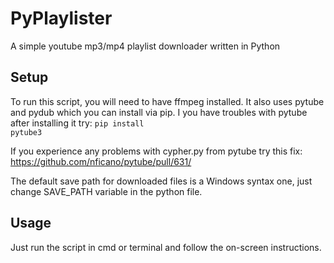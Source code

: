 # PyPlaylister
A simple youtube mp3/mp4 playlist downloader written in Python

## Setup
To run this script, you will need to have ffmpeg installed. It also uses pytube and pydub which you can install via pip. I you have troubles with pytube after installing it try: <code>pip install pytube3</code>

If you experience any problems with cypher.py from pytube try this fix: https://github.com/nficano/pytube/pull/631/

The default save path for downloaded files is a Windows syntax one, just change SAVE_PATH variable in the python file.

## Usage
Just run the script in cmd or terminal and follow the on-screen instructions.



